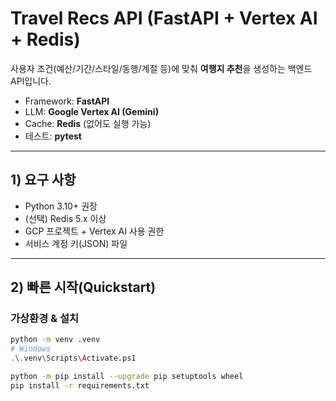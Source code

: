# Travel Recs API (FastAPI + Vertex AI + Redis)

사용자 조건(예산/기간/스타일/동행/계절 등)에 맞춰 **여행지 추천**을 생성하는 백엔드 API입니다.  
- Framework: **FastAPI**
- LLM: **Google Vertex AI (Gemini)**
- Cache: **Redis** (없어도 실행 가능)
- 테스트: **pytest**

---

## 1) 요구 사항

- Python 3.10+ 권장
- (선택) Redis 5.x 이상
- GCP 프로젝트 + Vertex AI 사용 권한
- 서비스 계정 키(JSON) 파일

---

## 2) 빠른 시작(Quickstart)

### 가상환경 & 설치
```bash
python -m venv .venv
# Windows
.\.venv\Scripts\Activate.ps1

python -m pip install --upgrade pip setuptools wheel
pip install -r requirements.txt
